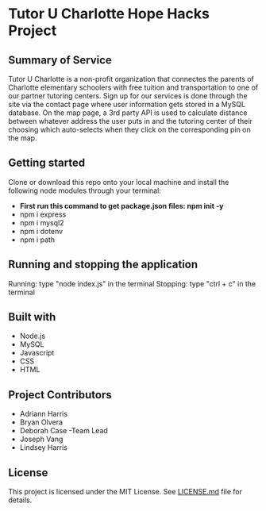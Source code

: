 # Tutor U Charlotte Hope Hacks Project

## Summary of Service
Tutor U Charlotte is a non-profit organization that connectes the parents of Charlotte elementary schoolers with free tuition and transportation to one of our partner tutoring centers. Sign up for our services is done through the site via the contact page where user information gets stored in a MySQL database. On the map page, a 3rd party API is used to calculate distance between whatever address the user puts in and the tutoring center of their choosing which auto-selects when they click on the corresponding pin on the map.

## Getting started
Clone or download this repo onto your local machine and install the following node modules through your terminal:
* **First run this command to get package.json files: npm init -y**
* npm i express
* npm i mysql2
* npm i dotenv
* npm i path

## Running and stopping the application
Running: type "node index.js" in the terminal
Stopping: type "ctrl + c" in the terminal

## Built with
* Node.js
* MySQL
* Javascript
* CSS
* HTML

## Project Contributors
* Adriann Harris
* Bryan Olvera
* Deborah Case -Team Lead
* Joseph Vang
* Lindsey Harris 

## License 
This project is licensed under the MIT License. See [LICENSE.md](../hope-hacks-project/license) file for details.



